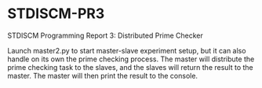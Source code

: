 # STDISCM-PR3
STDISCM Programming Report 3: Distributed Prime Checker

Launch master2.py to start master-slave experiment setup, but it can also handle on its own the prime checking process. The master will distribute the prime checking task to the slaves, and the slaves will return the result to the master. The master will then print the result to the console.
